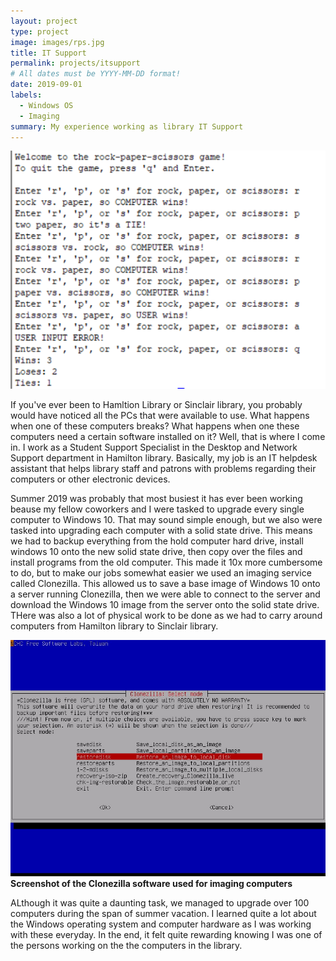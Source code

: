 ```yaml
---
layout: project
type: project
image: images/rps.jpg
title: IT Support
permalink: projects/itsupport
# All dates must be YYYY-MM-DD format!
date: 2019-09-01
labels:
  - Windows OS
  - Imaging
summary: My experience working as library IT Support
---
```


<img class="ui medium right floated rounded image" src="../images/rps ex.PNG">

If you've ever been to Hamltion Library or Sinclair library, you probably would have noticed all the PCs that were available to use. What happens when one of these computers breaks? What happens when one these computers need a certain software installed on it? Well, that is where I come in. I work as a Student Support Specialist in the Desktop and Network Support department in Hamilton library. Basically, my job is an IT helpdesk assistant that helps library staff and patrons with problems regarding their computers or other electronic devices. 

Summer 2019 was probably that most busiest it has ever been working beause my fellow coworkers and I were tasked to upgrade every single computer to Windows 10. That may sound simple enough, but we also were tasked into upgrading each computer with a solid state drive. This means we had to backup everything from the hold computer hard drive, install windows 10 onto the new solid state drive, then copy over the files and install programs from the old computer. This made it 10x more cumbersome to do, but to make our jobs somewhat easier we used an imaging service called Clonezilla. This allowed us to save a base image of Windows 10 onto a server running Clonezilla, then we were able to connect to the server and download the Windows 10 image from the server onto the solid state drive. THere was also a lot of physical work to be done as we had to carry around computers from Hamilton library to Sinclair library. 


<img class="ui medium right floated rounded image" src="../images/clonezilla.jpg">**Screenshot of the Clonezilla software used for imaging computers**

ALthough it was quite a daunting task, we managed to upgrade over 100 computers during the span of summer vacation. I learned quite a lot about the Windows operating system and computer hardware as I was working with these everyday. In the end, it felt quite rewarding knowing I was one of the persons working on the the computers in the library.

